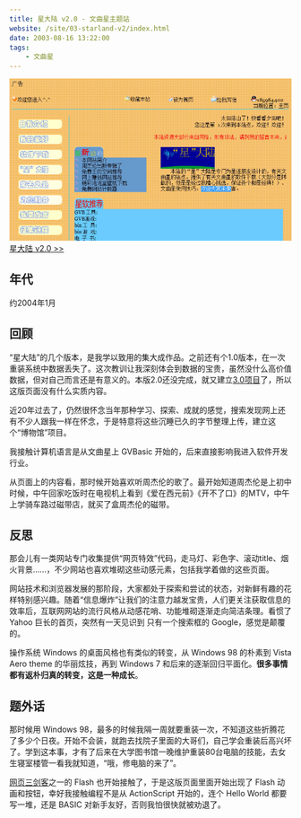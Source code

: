 ```yaml
---
title: 星大陆 v2.0 - 文曲星主题站
website: /site/03-starland-v2/index.html
date: 2003-08-16 13:22:00
tags:
    - 文曲星
---
```


[![页面截图](./star-land-v2/star-land-v2.jpg)](/site/03-starland-v2/index.html)
[星大陆 v2.0 >>](/site/03-starland-v2/index.html)

## 年代
约2004年1月

## 回顾
“星大陆”的几个版本，是我学以致用的集大成作品。之前还有个1.0版本，在一次重装系统中数据丢失了。这次教训让我深刻体会到数据的宝贵，虽然没什么高价值数据，但对自己而言还是有意义的。本版2.0还没完成，就又建立[3.0项目](/2003/12/08/star-land-v3/)了，所以这版页面没有什么实质内容。

近20年过去了，仍然很怀念当年那种学习、探索、成就的感觉，搜索发现网上还有不少人跟我一样在怀念，于是特意将这些沉睡已久的字节整理上传，建立这个“博物馆”项目。

我接触计算机语言是从文曲星上 GVBasic 开始的，后来直接影响我进入软件开发行业。

从页面上的内容看，那时候开始喜欢听周杰伦的歌了。最开始知道周杰伦是上初中时候，中午回家吃饭时在电视机上看到《爱在西元前》《开不了口》的MTV，中午上学骑车路过磁带店，就买了盒周杰伦的磁带。

## 反思
那会儿有一类网站专门收集提供“网页特效”代码，走马灯、彩色字、滚动title、烟火背景……，不少网站也喜欢堆砌这些动感元素，包括我学着做的这些页面。

网站技术和浏览器发展的那阶段，大家都处于探索和尝试的状态，对新鲜有趣的花样特别感兴趣。随着“信息爆炸”让我们的注意力越发宝贵，人们更关注获取信息的效率后，互联网网站的流行风格从动感花哨、功能堆砌逐渐走向简洁条理。看惯了 Yahoo 巨长的首页，突然有一天见识到 只有一个搜索框的 Google，感觉是颠覆的。

操作系统 Windows 的桌面风格也有类似的转变，从 Windows 98 的朴素到 Vista Aero theme 的华丽炫技，再到 Windows 7 和后来的逐渐回归平面化。**很多事情都有返朴归真的转变，这是一种成长**。

## 题外话
那时候用 Windows 98，最多的时候我隔一周就要重装一次，不知道这些折腾花了多少个日夜。开始不会装，就跑去找院子里面的大哥们，自己学会重装后高兴坏了。学到这本事，才有了后来在大学图书馆一晚维护重装80台电脑的技能，去女生寝室楼管一看我就知道，“哦，修电脑的来了”。

[网页三剑客](https://baike.baidu.com/item/%E7%BD%91%E9%A1%B5%E4%B8%89%E5%89%91%E5%AE%A2)之一的 Flash 也开始接触了，于是这版页面里面开始出现了 Flash 动画和按钮，幸好我接触编程不是从 ActionScript 开始的，连个 Hello World 都要写一堆，还是 BASIC 对新手友好，否则我怕很快就被劝退了。
